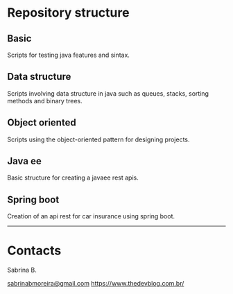 # Repository structure

## Basic
Scripts for testing java features and sintax.

## Data structure
Scripts involving data structure in java such as queues, stacks, sorting methods and binary trees.

## Object oriented
Scripts using the object-oriented pattern for designing projects.

## Java ee
Basic structure for creating a javaee rest apis.

## Spring boot
Creation of an api rest for car insurance using spring boot.

---

# Contacts
Sabrina B.

sabrinabmoreira@gmail.com
https://www.thedevblog.com.br/
